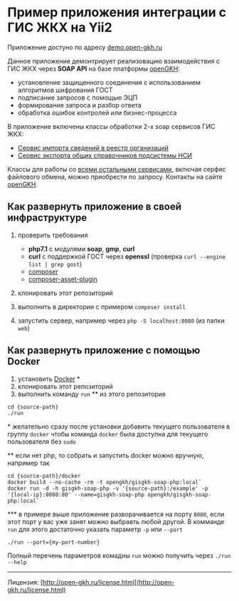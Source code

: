 # Пример приложения интеграции с ГИС ЖКХ на Yii2

Приложение достуно по адресу [demo.open-gkh.ru](http://demo.open-gkh.ru)

Данное приложение демонтрирует реализовацию взаимодействия с ГИС ЖКХ
через **SOAP API** на базе платформы [openGKH](http://open-gkh.ru):
- установление защищенного соединения с использованием алгоритмов шифрования ГОСТ
- подписание запросов с помощью ЭЦП
- формирование запроса и разбор ответа
- обработка ошибок контролей или бизнес-процесса 

В приложение включены классы обработки 2-х soap сервисов ГИС ЖКХ:
- [Сервис импорта сведений в реестр организаций](http://gisgkh-api.open-gkh.ru/OrganizationsRegistryCommonService/)
- [Сервис экспорта общих справочников подсистемы НСИ](http://gisgkh-api.open-gkh.ru/NsiCommonService/)

Классы для работы со [всеми остальными сервисами](http://gisgkh-api.open-gkh.ru/), включая серфис файлового обмена,
можно приобрести по запросу. Контакты на сайте [openGKH](ttp://open-gkh.ru/).

## Как развернуть приложение в своей инфраструктуре
 
1. проверить требования

    - **php7.1** с модулями **soap**, **gmp**, **curl**
    - **curl** с поддержкой ГОСТ через **openssl** (проверка `curl --engine list | grep gost`)
    - [composer](https://getcomposer.org/download/)
    - [composer-asset-plugin](https://packagist.org/packages/fxp/composer-asset-plugin)
        
2. клонировать этот репозиторий
3. выполнить в директории с примером `composer install`
4. запустить сервер, например через `php -S localhost:8080` (из папки `web`)

## Как развернуть приложение с помощью Docker

1. установить [Docker](https://docs.docker.com/engine/installation/) *
2. клонировать этот репозиторий
3. выполнить команду `run` ** из этого репозитория   

```
cd {source-path}
./run
```

\* желательно сразу после установки добавить текущего пользователя в группу `docker` чтобы команда `docker` была доступна для текущего пользователя без `sudo` 

** если нет php, то собрать и запустить docker можно вручную, например так
    
```
cd {source-path}/docker
docker build --no-cache -rm -t opengkh/gisgkh-soap-php:local`
docker run -d -h gisgkh-soap-php -v '{source-path}:/example' -p '{local-ip}:8080:80' --name=gisgkh-soap-php opengkh/gisgkh-soap-php:local`
```

*** в примере выше приложение разворачивается на порту `8080`, 
если этот порт у вас уже занят можно выбравть любой другой. 
В комманде `run` для этого достаточно указать параметр `-p` или `--port`

```
./run --port={my-port-number}
```

Полный перечень параметров комадны `run` можно получить через `./run --help`


---
 
Лицензия: [http://open-gkh.ru/license.html](http://open-gkh.ru/license.html)